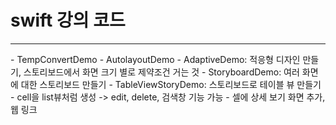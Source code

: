 # swift 강의 코드
<hr>
- TempConvertDemo
- AutolayoutDemo
- AdaptiveDemo: 적응형 디자인 만들기, 스토리보드에서 화면 크기 별로 제약조건 거는 것
- StoryboardDemo: 여러 화면에 대한 스토리보드 만들기 
- TableViewStoryDemo: 스토리보드로 테이블 뷰 만들기
  - cell을 list뷰처럼 생성 -> edit, delete, 검색창 기능 가능
  - 셀에 상세 보기 화면 추가, 웹 링크 
